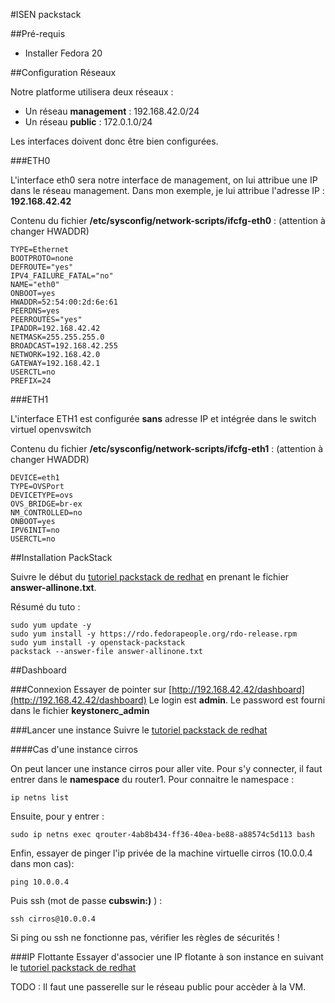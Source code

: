 #ISEN packstack

##Pré-requis

 * Installer Fedora 20

##Configuration Réseaux

Notre platforme utilisera deux réseaux :

 * Un réseau **management** : 192.168.42.0/24
 * Un réseau **public**     : 172.0.1.0/24

Les interfaces doivent donc être bien configurées.

###ETH0

L'interface eth0 sera notre interface de management, on lui attribue une IP dans le réseau management. 
Dans mon exemple, je lui attribue l'adresse IP : **192.168.42.42**

Contenu du fichier **/etc/sysconfig/network-scripts/ifcfg-eth0** : (attention à changer HWADDR)
```
TYPE=Ethernet
BOOTPROTO=none
DEFROUTE="yes"
IPV4_FAILURE_FATAL="no"
NAME="eth0"
ONBOOT=yes
HWADDR=52:54:00:2d:6e:61
PEERDNS=yes
PEERROUTES="yes"
IPADDR=192.168.42.42
NETMASK=255.255.255.0
BROADCAST=192.168.42.255
NETWORK=192.168.42.0
GATEWAY=192.168.42.1
USERCTL=no
PREFIX=24
```

###ETH1

L'interface ETH1 est configurée **sans** adresse IP et intégrée dans le switch virtuel openvswitch

Contenu du fichier **/etc/sysconfig/network-scripts/ifcfg-eth1** : (attention à changer HWADDR)
```
DEVICE=eth1
TYPE=OVSPort
DEVICETYPE=ovs
OVS_BRIDGE=br-ex
NM_CONTROLLED=no
ONBOOT=yes
IPV6INIT=no
USERCTL=no
```

##Installation PackStack

Suivre le début du [tutoriel packstack de redhat](https://openstack.redhat.com/Quickstart) en prenant le fichier **answer-allinone.txt**.

Résumé du tuto : 

```
sudo yum update -y
sudo yum install -y https://rdo.fedorapeople.org/rdo-release.rpm
sudo yum install -y openstack-packstack
packstack --answer-file answer-allinone.txt

```

##Dashboard

###Connexion
Essayer de pointer sur [http://192.168.42.42/dashboard](http://192.168.42.42/dashboard)
Le login est **admin**. 
Le password est fourni dans le fichier **keystonerc_admin**

###Lancer une instance
Suivre le [tutoriel packstack de redhat](https://openstack.redhat.com/Running_an_instance)

####Cas d'une instance cirros

On peut lancer une instance cirros pour aller vite. 
Pour s'y connecter, il faut entrer dans le **namespace** du router1.
Pour connaitre le namespace :

```
ip netns list
```

Ensuite, pour y entrer : 

```
sudo ip netns exec qrouter-4ab8b434-ff36-40ea-be88-a88574c5d113 bash
```

Enfin, essayer de pinger l'ip privée de la machine virtuelle cirros (10.0.0.4 dans mon cas):

```
ping 10.0.0.4
```

Puis ssh (mot de passe **cubswin:)** ) : 

```
ssh cirros@10.0.0.4
```

Si ping ou ssh ne fonctionne pas, vérifier les règles de sécurités !

###IP Flottante
Essayer d'associer une IP flotante à son instance en suivant le [tutoriel packstack de redhat](https://openstack.redhat.com/Floating_IP_range)

TODO : Il faut une passerelle sur le réseau public pour accèder à la VM.
